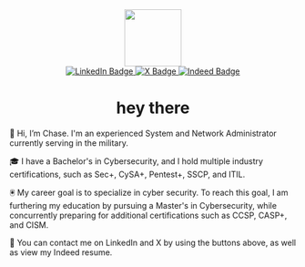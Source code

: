 <div id="header" align="center">
  <img src="https://media2.giphy.com/media/chynqhqHfrSYAHVeWJ/giphy.gif?cid=6c09b952474cktvaz25mm6767lei5l7hye4txr1jr4blrrqg&ep=v1_internal_gif_by_id&rid=giphy.gif&ct=s" width="100"/>
</div>

<div id="badges" align="center">
 <a href="https:www.linkedin.com/in/cr-carter">
  <img src="https://img.shields.io/badge/LinkedIn-0A66C2?logo=linkedin&logoColor=fff" alt="LinkedIn Badge"/>
 </a>
  
 <a href="https://x.com/cr_carter_">
    <img src="https://img.shields.io/badge/X-%23000000.svg?logo=X&logoColor=white" alt="X Badge"/>
 </a>

  <a href="https://profile.indeed.com/p/chasec-3l2k714">
    <img src="https://img.shields.io/badge/Indeed-003A9B?logo=indeed&logoColor=fff" alt="Indeed Badge"/>
  </a>
 </div>
 <div>
<h1 align="center">
     hey there
</h1>
 </div>
 
 👋 Hi, I’m Chase. I'm an experienced System and Network Administrator currently serving in the military.

🎓 I have a Bachelor's in Cybersecurity, and I hold multiple industry certifications, such as Sec+, CySA+, Pentest+, SSCP, and ITIL.

🖲 My career goal is to specialize in cyber security. To reach this goal, I am furthering my education by pursuing a Master's in Cybersecurity, while concurrently preparing for additional certifications such as CCSP, CASP+, and CISM.

📨 You can contact me on LinkedIn and X by using the buttons above, as well as view my Indeed resume.


<!---
crcarter91/crcarter91 is a ✨ special ✨ repository because its `README.md` (this file) appears on your GitHub profile.
You can click the Preview link to take a look at your changes.
--->
